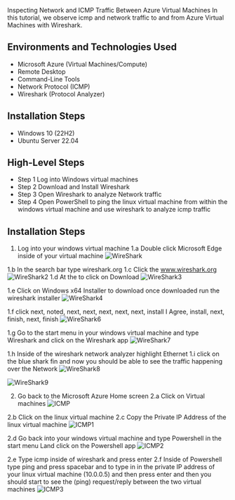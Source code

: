 <p align="center">

</p>

Inspecting Network and ICMP Traffic Between Azure Virtual Machines</h1>
In this tutorial, we observe icmp and network traffic to and from Azure Virtual Machines with Wireshark. <br />




<h2>Environments and Technologies Used</h2>

- Microsoft Azure (Virtual Machines/Compute)
- Remote Desktop
- Command-Line Tools
- Network Protocol (ICMP)
- Wireshark (Protocol Analyzer)

<h2>Installation Steps</h2>

- Windows 10 (22H2)
- Ubuntu Server 22.04

<h2>High-Level Steps</h2>

- Step 1 Log into Windows virtual machines
- Step 2 Download and Install Wireshark
- Step 3 Open Wireshark to analyze Network traffic
- Step 4 Open PowerShell to ping the linux virtual machine from within the windows virtual machine and use wireshark to analyze icmp traffic

<h2>Installation Steps</h2>

<p>

1. Log into your windows virtual machine
1.a Double click Microsoft Edge inside of your virtual machine
![WireShark](https://github.com/user-attachments/assets/07369448-e383-4db2-b048-6ff9aee47591)

1.b In the search bar type wireshark.org 1.c Click the www.wireshark.org
![WireShark2](https://github.com/user-attachments/assets/f057a33a-5af1-465b-a32a-3ad454f34aa9)
 1.d At the to click on Download
![WireShark3](https://github.com/user-attachments/assets/cc2727fd-9189-4978-be5e-7b8aa02c5ee5)

1.e Click on Windows x64 Installer to download once downloaded run the wireshark installer
![WireShark4](https://github.com/user-attachments/assets/58b55fa9-7a93-496a-8d59-73099c5bb5fb)

1.f click next, noted, next, next, next, next, next, install I Agree, install, next, finish, next, finish
![WireShark6](https://github.com/user-attachments/assets/292014f9-bfb0-475a-b006-85514a8ed06c)

1.g Go to the start menu in your windows virtual machine and type Wireshark and click on the    Wireshark app
![WireShark7](https://github.com/user-attachments/assets/b1c287df-920f-4f5e-b7ea-c55951cc75e4)

1.h Inside of the wireshark network analyzer highlight Ethernet 1.i click on the blue shark fin and now you should be able to see the traffic happening over the Network
![WireShark8](https://github.com/user-attachments/assets/a4eace7c-84ef-4c6c-aebc-cee7c6e86ee9)


![WireShark9](https://github.com/user-attachments/assets/b643de53-1252-43ba-8144-62230b304e8e)



2. Go back to the Microsoft Azure Home screen 2.a Click on Virtual machines
![ICMP](https://github.com/user-attachments/assets/ed3986c9-63c3-4ae2-9a61-7830c3a6cf89)

2.b Click on the linux virtual machine 2.c Copy the Private IP Address of the linux virtual machine
![ICMP1](https://github.com/user-attachments/assets/d5bb216d-bb22-41d9-803a-d21f6fd78cd1)

2.d Go back into your windows virtual machine and type Powershell in the start menu Land click on the Powershell app
![ICMP2](https://github.com/user-attachments/assets/54371fac-5328-44a5-9c0a-736b9c453162)

2.e Type icmp inside of wireshark and press enter 2.f Inside of Powershell type ping and press spacebar and to type in in the private IP address of your linux virtual machine (10.0.0.5) and then press enter and then you should start to see the (ping) request/reply between the two virtual machines
![ICMP3](https://github.com/user-attachments/assets/12edcdbb-fe45-43b6-a1ca-80d1b3131beb)









